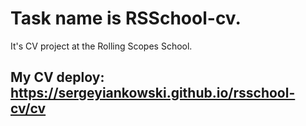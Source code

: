 # Task name is RSSchool-cv.

It's CV project at the Rolling Scopes School.

## My CV deploy: https://sergeyiankowski.github.io/rsschool-cv/cv

